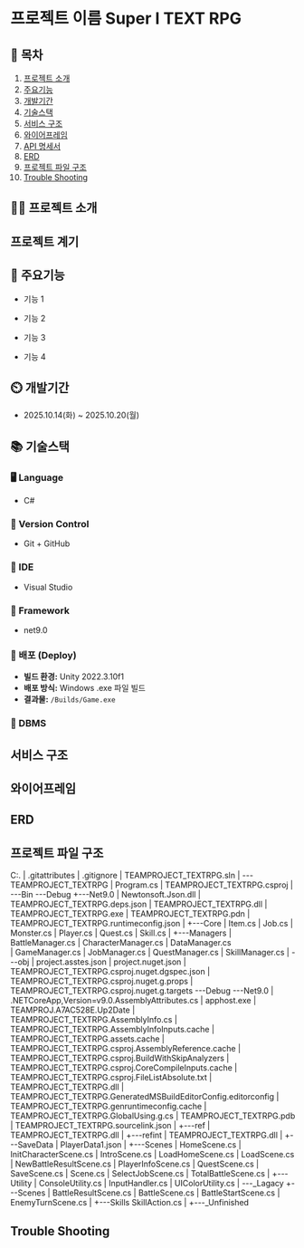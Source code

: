 # 프로젝트 이름 Super I TEXT RPG

## 📖 목차
1. [프로젝트 소개](#프로젝트-소개)
2. [주요기능](#주요기능)
3. [개발기간](#개발기간)
4. [기술스택](#기술스택)
5. [서비스 구조](#서비스-구조)
6. [와이어프레임](#와이어프레임)
7. [API 명세서](#API-명세서)
8. [ERD](#ERD)
9. [프로젝트 파일 구조](#프로젝트-파일-구조)
10. [Trouble Shooting](#trouble-shooting)

## 👨‍🏫 프로젝트 소개
## 프로젝트 계기
## 💜 주요기능

- 기능 1

- 기능 2

- 기능 3

- 기능 4


## ⏲️ 개발기간
- 2025.10.14(화) ~ 2025.10.20(월)
## 📚️ 기술스택
### 🖥️ Language
*  C#
### 🔧 Version Control
*  Git + GitHub
### 🧩 IDE
* Visual Studio
### 🧰 Framework
* net9.0
### 🚀 배포 (Deploy)
- **빌드 환경:** Unity 2022.3.10f1
- **배포 방식:** Windows .exe 파일 빌드
- **결과물:** `/Builds/Game.exe`
### 💾  DBMS

## 서비스 구조

## 와이어프레임

## ERD

## 프로젝트 파일 구조
C:.
|   .gitattributes
|   .gitignore
|   TEAMPROJECT_TEXTRPG.sln
|
\---TEAMPROJECT_TEXTRPG
    |   Program.cs
    |   TEAMPROJECT_TEXTRPG.csproj
    |
    \---Bin
        \---Debug
            +---Net9.0
            |       Newtonsoft.Json.dll
            |       TEAMPROJECT_TEXTRPG.deps.json
            |       TEAMPROJECT_TEXTRPG.dll
            |       TEAMPROJECT_TEXTRPG.exe
            |       TEAMPROJECT_TEXTRPG.pdn
            |       TEAMPROJECT_TEXTRPG.runtimeconfig.json
    |
    +---Core
    |       Item.cs
    |       Job.cs
    |       Monster.cs
    |       Player.cs
    |       Quest.cs
    |       Skill.cs
    |
    +---Managers
    |       BattleManager.cs
    |       CharacterManager.cs
    |       DataManager.cs    
    |       GameManager.cs
    |       JobManager.cs
    |       QuestManager.cs
    |       SkillManager.cs
    |
    \---obj
    |       project.asstes.json
    |       project.nuget.json
    |       TEAMPROJECT_TEXTRPG.csproj.nuget.dgspec.json
    |       TEAMPROJECT_TEXTRPG.csproj.nuget.g.props
    |       TEAMPROJECT_TEXTRPG.csproj.nuget.g.targets
        \---Debug
            \---Net9.0
            |       .NETCoreApp,Version=v9.0.AssemblyAttributes.cs
            |       apphost.exe
            |       TEAMPROJ.A7AC528E.Up2Date
            |       TEAMPROJECT_TEXTRPG.AssemblyInfo.cs
            |       TEAMPROJECT_TEXTRPG.AssemblyInfoInputs.cache
            |       TEAMPROJECT_TEXTRPG.assets.cache
            |       TEAMPROJECT_TEXTRPG.csproj.AssemblyReference.cache
            |       TEAMPROJECT_TEXTRPG.csproj.BuildWithSkipAnalyzers
            |       TEAMPROJECT_TEXTRPG.csproj.CoreCompileInputs.cache
            |       TEAMPROJECT_TEXTRPG.csproj.FileListAbsolute.txt
            |       TEAMPROJECT_TEXTRPG.dll
            |       TEAMPROJECT_TEXTRPG.GeneratedMSBuildEditorConfig.editorconfig
            |       TEAMPROJECT_TEXTRPG.genruntimeconfig.cache
            |       TEAMPROJECT_TEXTRPG.GlobalUsing.g.cs
            |       TEAMPROJECT_TEXTRPG.pdb
            |       TEAMPROJECT_TEXTRPG.sourcelink.json
            |
                +---ref
                |       TEAMPROJECT_TEXTRPG.dll
                |
                +---refint
                |       TEAMPROJECT_TEXTRPG.dll
    |
    +---SaveData
    |       PlayerData1.json
    |
    +---Scenes
    |       HomeScene.cs
    |       InitCharacterScene.cs
    |       IntroScene.cs
    |       LoadHomeScene.cs
    |       LoadScene.cs
    |       NewBattleResultScene.cs
    |       PlayerInfoScene.cs
    |       QuestScene.cs
    |       SaveScene.cs
    |       Scene.cs
    |       SelectJobScene.cs
    |       TotalBattleScene.cs
    |
    +---Utility
    |       ConsoleUtility.cs
    |       InputHandler.cs
    |       UIColorUtility.cs
    |
    \---_Lagacy
        +---Scenes
        |       BattleResultScene.cs
        |       BattleScene.cs
        |       BattleStartScene.cs
        |       EnemyTurnScene.cs
        |
        +---Skills
                SkillAction.cs
    |
    +---_Unfinished
## Trouble Shooting
